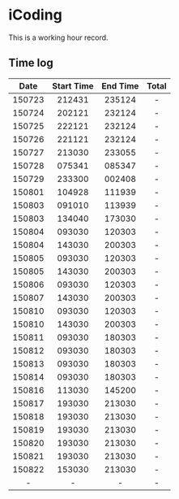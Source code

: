 # iCoding

This is a working hour record.

## Time log

|Date|Start Time|End Time|Total|
|:--:|:--:|:--:|:--:|
|150723|212431|235124|-|
|150724|202121|232124|-|
|150725|222121|232124|-|
|150726|221121|232124|-|
|150727|213030|233055|-|
|150728|075341|085347|-|
|150729|233300|002408|-|
|150801|104928|111939|-|
|150803|091010|113939|-|
|150803|134040|173030|-|
|150804|093030|120303|-|
|150804|143030|200303|-|
|150805|093030|120303|-|
|150805|143030|200303|-|
|150806|093030|120303|-|
|150807|143030|200303|-|
|150810|093030|120303|-|
|150810|143030|200303|-|
|150811|093030|180303|-|
|150812|093030|180303|-|
|150813|093030|180303|-|
|150814|093030|180303|-|
|150816|113030|145200|-|
|150817|193030|213030|-|
|150818|193030|213030|-|
|150819|193030|213030|-|
|150820|193030|213030|-|
|150821|193030|213030|-|
|150822|153030|213030|-|
|-|-|-|-|